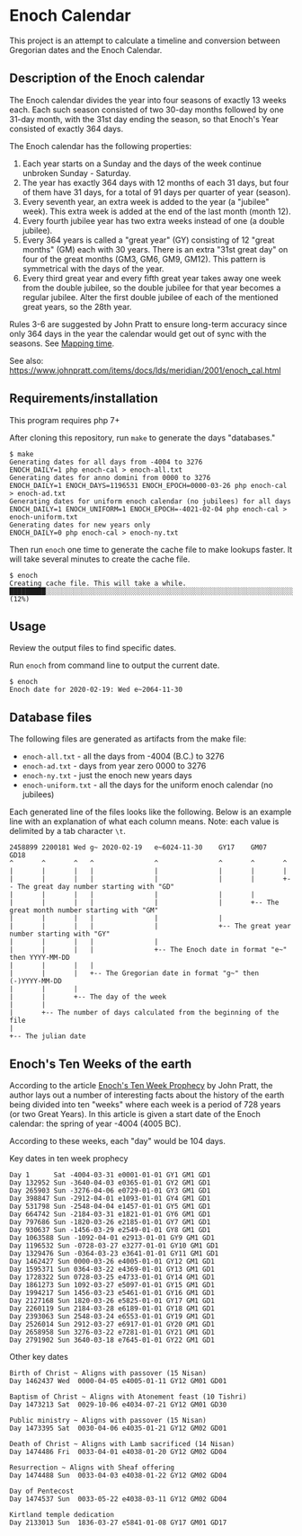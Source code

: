 # Enoch Calendar

This project is an attempt to calculate a timeline and conversion between Gregorian dates and the Enoch Calendar.

## Description of the Enoch calendar

The Enoch calendar divides the year into four seasons of exactly 13 weeks each.
Each such season consisted of two 30-day months followed by one 31-day month,
with the 31st day ending the season, so that Enoch's Year consisted of exactly
364 days.

The Enoch calendar has the following properties:

1. Each year starts on a Sunday and the days of the week continue unbroken Sunday - Saturday.
2. The year has exactly 364 days with 12 months of each 31 days, but four of them have 31 days, for a total of 91 days per quarter of year (season).
3. Every seventh year, an extra week is added to the year (a "jubilee" week). This extra week is added at the end of the last month (month 12).
4. Every fourth jubilee year has two extra weeks instead of one (a double jubilee).
5. Every 364 years is called a "great year" (GY) consisting of 12 "great months" (GM) each with 30 years. There is an extra "31st great day" on four of the great months (GM3, GM6, GM9, GM12). This pattern is symmetrical with the days of the year.
6. Every third great year and every fifth great year takes away one week from the double jubilee, so the double jubilee for that year becomes a regular jubilee. Alter the first double jubilee of each of the mentioned great years, so the 28th year.

Rules 3-6 are suggested by John Pratt to ensure long-term accuracy since
only 364 days in the year the calendar would get out of sync with the seasons.
See [Mapping time](https://www.johnpratt.com/items/docs/mapping_time.html#6).

See also:
https://www.johnpratt.com/items/docs/lds/meridian/2001/enoch_cal.html

## Requirements/installation

This program requires php 7+

After cloning this repository, run `make` to generate the days "databases."

```
$ make
Generating dates for all days from -4004 to 3276
ENOCH_DAILY=1 php enoch-cal > enoch-all.txt
Generating dates for anno domini from 0000 to 3276
ENOCH_DAILY=1 ENOCH_DAYS=1196531 ENOCH_EPOCH=0000-03-26 php enoch-cal > enoch-ad.txt
Generating dates for uniform enoch calendar (no jubilees) for all days
ENOCH_DAILY=1 ENOCH_UNIFORM=1 ENOCH_EPOCH=-4021-02-04 php enoch-cal > enoch-uniform.txt
Generating dates for new years only
ENOCH_DAILY=0 php enoch-cal > enoch-ny.txt
```

Then run `enoch` one time to generate the cache file to make lookups faster. It
will take several minutes to create the cache file.

```
$ enoch
Creating cache file. This will take a while.
█████████░░░░░░░░░░░░░░░░░░░░░░░░░░░░░░░░░░░░░░░░░░░░░░░░░░░░░░░░░░░░░░░░░░░░░░ (12%)
```

## Usage

Review the output files to find specific dates.

Run `enoch` from command line to output the current date.

```
$ enoch
Enoch date for 2020-02-19: Wed e~2064-11-30
```

## Database files

The following files are generated as artifacts from the make file:

 - `enoch-all.txt` - all the days from -4004 (B.C.) to 3276
 - `enoch-ad.txt` - days from year zero 0000 to 3276
 - `enoch-ny.txt` - just the enoch new years days
 - `enoch-uniform.txt` - all the days for the uniform enoch calendar (no jubilees)

Each generated line of the files looks like the following. Below is an example
line with an explanation of what each column means. Note: each value is delimited
by a tab character `\t`.

```
2458899 2200181 Wed g~ 2020-02-19   e~6024-11-30    GY17    GM07    GD18
^       ^       ^   ^               ^               ^       ^       ^
|       |       |   |               |               |       |       |
|       |       |   |               |               |       |       +-- The great day number starting with "GD"
|       |       |   |               |               |       |
|       |       |   |               |               |       +-- The great month number starting with "GM"
|       |       |   |               |               |
|       |       |   |               |               +-- The great year number starting with "GY"
|       |       |   |               |
|       |       |   |               +-- The Enoch date in format "e~" then YYYY-MM-DD
|       |       |   |
|       |       |   +-- The Gregorian date in format "g~" then (-)YYYY-MM-DD
|       |       |
|       |       +-- The day of the week
|       |
|       +-- The number of days calculated from the beginning of the file
|
+-- The julian date
```

## Enoch's Ten Weeks of the earth

According to the article [Enoch's Ten Week Prophecy](https://www.johnpratt.com/items/docs/2015/ten_week_prophecy.html) by
John Pratt, the author lays out a number of interesting facts about the history
of the earth being divided into ten "weeks" where each week is a period of 728
years (or two Great Years). In this article is given a start date of the Enoch
calendar: the spring of year -4004 (4005 BC).

According to these weeks, each "day" would be 104 days.

Key dates in ten week prophecy

```
Day 1      Sat -4004-03-31 e0001-01-01 GY1 GM1 GD1
Day 132952 Sun -3640-04-03 e0365-01-01 GY2 GM1 GD1
Day 265903 Sun -3276-04-06 e0729-01-01 GY3 GM1 GD1
Day 398847 Sun -2912-04-01 e1093-01-01 GY4 GM1 GD1
Day 531798 Sun -2548-04-04 e1457-01-01 GY5 GM1 GD1
Day 664742 Sun -2184-03-31 e1821-01-01 GY6 GM1 GD1
Day 797686 Sun -1820-03-26 e2185-01-01 GY7 GM1 GD1
Day 930637 Sun -1456-03-29 e2549-01-01 GY8 GM1 GD1
Day 1063588 Sun -1092-04-01 e2913-01-01 GY9 GM1 GD1
Day 1196532 Sun -0728-03-27 e3277-01-01 GY10 GM1 GD1
Day 1329476 Sun -0364-03-23 e3641-01-01 GY11 GM1 GD1
Day 1462427 Sun 0000-03-26 e4005-01-01 GY12 GM1 GD1
Day 1595371 Sun 0364-03-22 e4369-01-01 GY13 GM1 GD1
Day 1728322 Sun 0728-03-25 e4733-01-01 GY14 GM1 GD1
Day 1861273 Sun 1092-03-27 e5097-01-01 GY15 GM1 GD1
Day 1994217 Sun 1456-03-23 e5461-01-01 GY16 GM1 GD1
Day 2127168 Sun 1820-03-26 e5825-01-01 GY17 GM1 GD1
Day 2260119 Sun 2184-03-28 e6189-01-01 GY18 GM1 GD1
Day 2393063 Sun 2548-03-24 e6553-01-01 GY19 GM1 GD1
Day 2526014 Sun 2912-03-27 e6917-01-01 GY20 GM1 GD1
Day 2658958 Sun 3276-03-22 e7281-01-01 GY21 GM1 GD1
Day 2791902 Sun 3640-03-18 e7645-01-01 GY22 GM1 GD1
```

Other key dates

```
Birth of Christ ~ Aligns with passover (15 Nisan)
Day 1462437 Wed  0000-04-05 e4005-01-11 GY12 GM01 GD01

Baptism of Christ ~ Aligns with Atonement feast (10 Tishri)
Day 1473213 Sat  0029-10-06 e4034-07-21 GY12 GM01 GD30

Public ministry ~ Aligns with passover (15 Nisan)
Day 1473395 Sat  0030-04-06 e4035-01-21 GY12 GM02 GD01

Death of Christ ~ Aligns with Lamb sacrificed (14 Nisan)
Day 1474486 Fri  0033-04-01 e4038-01-20 GY12 GM02 GD04

Resurrection ~ Aligns with Sheaf offering
Day 1474488 Sun  0033-04-03 e4038-01-22 GY12 GM02 GD04

Day of Pentecost
Day 1474537 Sun  0033-05-22 e4038-03-11 GY12 GM02 GD04

Kirtland temple dedication
Day 2133013 Sun  1836-03-27 e5841-01-08 GY17 GM01 GD17
```
